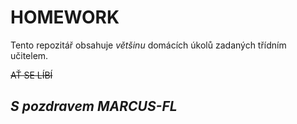 # **HOMEWORK**
Tento repozitář obsahuje _většinu_ domácích úkolů zadaných třídním učitelem.

~~AŤ SE LÍBÍ~~
## *S pozdravem MARCUS-FL*

